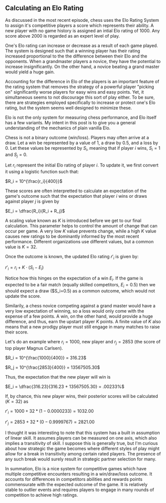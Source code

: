 ## Calculating an Elo Rating

As discussed in the most recent episode, chess uses the Elo Rating System to assign it's competitive players a score which represents their ability.  A new player with no game history is assigned an intial Elo rating of 1000.  Any score above 2000 is regarded as an expert level of play.

One's Elo rating can increase or decrease as a result of each game played.  The system is designed such that a winning player has their rating increased proportional to the the difference between their Elo and the opponents.  When a grandmaster players a novice, they have the potential to increase insignificantly.  On the other hand, a novice beating a grand master would yield a huge gain.

Accounting for the difference in Elo of the players is an important feature of the rating system that removes the strategy of a powerful player "picking on" significantly worse players for easy wins and easy points.  Yet, it simultaneous seems to not discourage this sort of play either.  To be sure, there are strategies employed specifically to increase or protect one's Elo rating, but the system seems well designed to minimize these.

Elo is not the only system for measuring chess performance, and Elo itself has a few variants.  My intent in this post is to give you a general understanding of the mechanics of plain vanilla Elo.

Chess is not a binary outcome (win/loss).  Players may often arrive at a draw.  Let a win be represented by a value of 1, a draw by 0.5, and a loss by 0.  Let these values be represented by $S_i$, meaning that if player $i$ wins, $S_i = 1$ and $S_j = 0$.

Let $r_i$ represent the initial Elo rating of player $i$.  To update it, we first convert it using a logistic function such that:

$R_i = 10^{\frac{r_i}{400}}$

These scores are often interpretted to calculate an expectation of the game's outcome such that the expectation that player $i$ wins or draws against player $j$ is given by

$E_i = \dfrac{R_i}{R_i + R_j}$

A scaling value known as $K$ is introduced before we get to our final calculation.  This parameter helps to control the amount of change that can occur per game.  A very low $K$ value prevents change, while a high $K$ value causes new ratings to be dominantly informed by the most recent performance.  Different organizations use different values, but a common value is $K=32$.

Once the outcome is known, the updated Elo rating $r'_i$ is given by:

$r'_i = r_i + K \cdot \big(S_i - E_i \big)$

Notice how this hinges on the expectation of a win $E_i$.  If the game is expected to be a fair match (equally skilled competitors, $E_i=0.5$) then we should expect a draw ($S_i=0.5) as a common outcome, which would not update the score.

Similarily, a chess novice competing against a grand master would have a very low expectation of winning, so a loss would only come with the expense of a few points.  A win, on the other hand, would provide a huge difference, and thus, earn the upstart player $K$ points.  A finite value of $K$ also means that a new prodigy player must still engage in many matches to raise their score.

Let's do an example where $r_i=1000$, new player and $r_j=2853$ (the score of top player Magnus Carlsen).

$R_i = 10^{\frac{1000}{400}} = 316.23$

$R_j = 10^{\frac{2853}{400}} = 13567505.30$

Thus, the expectation that the new player will win is

$E_i = \dfrac{316.23}{316.23 + 13567505.30} = .00233%$

If, by chance, this new player wins, their posterior scores will be calculated ($K=32$) as

$r'_i = 1000 + 32 * (1 - 0.0000233) = 1032.00$

$r'_j = 2853 + 32 * (0 - 0.9999767) = 2821.00$

I thought it was interesting to note that this system has a built in assumption of linear skill.  It assumes players can be measured on one axis, which also implies a transitivity of skill.  I suppose this is generally true, but I'm curious about how strategic the game becomes where different styles of play might allow for a break in transitivity among certain rated players.  The presence of any such break would surely result in strategic partner selection for many.

In summation, Elo is a nice system for competitive games which have multiple competitive encounters resulting in a win/draw/loss outcome.  It accounts for differences in competitors abilities and rewards points commensurate with the expected outcome of the game.  It is relatively stable to outlier events and requires players to engage in many rounds of competition to achieve high ratings.
